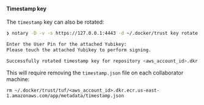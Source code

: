 #### Timestamp key

The `timestamp` key can also be rotated:

```sh
❯ notary -D -v -s https://127.0.0.1:4443 -d ~/.docker/trust key rotate <aws_account_id>.dkr.ecr.us-east-1.amazonaws.com/app timestamp -r

Enter the User Pin for the attached Yubikey:
Please touch the attached Yubikey to perform signing.

Successfully rotated timestamp key for repository <aws_account_id>.dkr.ecr.us-east-1.amazonaws.com/app
```

This will require removing the `timestamp.json` file on each collaborator machine:

```
rm ~/.docker/trust/tuf/<aws_account_id>.dkr.ecr.us-east-1.amazonaws.com/app/metadata/timestamp.json
```
